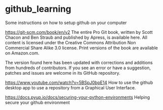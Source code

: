 # github_learning
Some instructions on how to setup github on your computer


https://git-scm.com/book/en/v2
The entire Pro Git book, written by Scott Chacon and Ben Straub and published by Apress, is available here. All content is licensed under the Creative Commons Attribution Non Commercial Share Alike 3.0 license. Print versions of the book are available on Amazon.com.

The version found here has been updated with corrections and additions from hundreds of contributors. If you see an error or have a suggestion, patches and issues are welcome in its GitHub repository. 


https://www.youtube.com/watch?v=5BSpJ0bpE14
How to use the github desktop app to use a repository from a Graphical User Interface.



https://docs.pyup.io/docs/securing-your-python-environments
Helping secure your github environment
